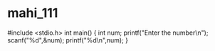 # mahi_111
#include <stdio.h>
int main()
{
int num;
printf("Enter the number\n");
scanf("%d",&num);
printf("%d\n",num);
}
